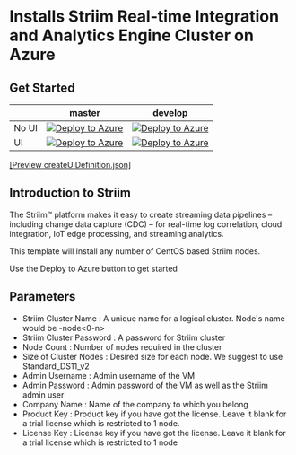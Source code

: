 # Installs Striim Real-time Integration and Analytics Engine Cluster on Azure

## Get Started 
|      | master  |  develop |   
|------|---|---|
| No UI| [![Deploy to Azure](http://azuredeploy.net/deploybutton.png)](https://portal.azure.com/#create/Microsoft.Template/uri/https%3A%2F%2Fraw.githubusercontent.com%2Fstriim%2Fazure-solution-template%2Fmaster%2FmainTemplate.json)  |  [![Deploy to Azure](http://azuredeploy.net/deploybutton.png)](https://portal.azure.com/#create/Microsoft.Template/uri/https%3A%2F%2Fraw.githubusercontent.com%2Fstriim%2Fazure-solution-template%2Fdevelop%2FmainTemplate.json) |  
| UI   | [![Deploy to Azure](http://azuredeploy.net/deploybutton.png)](https://portal.azure.com/#blade/Microsoft_Azure_Compute/CreateMultiVmWizardBlade/internal_bladeCallId/anything/internal_bladeCallerParams/%7B%22initialData%22%3A%7B%7D%2C%22providerConfig%22%3A%7B%22createUiDefinition%22%3A%22https%3A%2F%2Fraw.githubusercontent.com%2Fstriim%2Fazure-solution-template%2Fmaster%2FcreateUiDefinition.json%22%7D%7D)  | [![Deploy to Azure](http://azuredeploy.net/deploybutton.png)](https://portal.azure.com/#blade/Microsoft_Azure_Compute/CreateMultiVmWizardBlade/internal_bladeCallId/anything/internal_bladeCallerParams/%7B%22initialData%22%3A%7B%7D%2C%22providerConfig%22%3A%7B%22createUiDefinition%22%3A%22https%3A%2F%2Fraw.githubusercontent.com%2Fstriim%2Fazure-solution-template%2Fdevelop%2FcreateUiDefinition.json%22%7D%7D)  | 



<a
href="https://portal.azure.com/#blade/Microsoft_Azure_Compute/CreateMultiVmWizardBlade/internal_bladeCallId/anything/internal_bladeCallerParams/%7B%22initialData%22%3A%7B%7D%2C%22providerConfig%22%3A%7B%22createUiDefinition%22%3A%22https%3A%2F%2Fraw.githubusercontent.com%2Fstriim%2Fazure-solution-template%2Fdevelop%2FcreateUiDefinition.json%22%7D%7D">[Preview createUiDefinition.json]</a>



## Introduction to Striim
The Striim™ platform makes it easy to create streaming data pipelines – including change data capture (CDC) – for real-time log correlation, cloud integration, IoT edge processing, and streaming analytics.

This template will install any number of CentOS based Striim nodes.

Use the Deploy to Azure button to get started

## Parameters
 * Striim Cluster Name : A unique name for a logical cluster. Node's name would be <clusterName>-node<0-n>
 * Striim Cluster Password : A password for Striim cluster
 * Node Count : Number of nodes required in the cluster
 * Size of Cluster Nodes : Desired size for each node. We suggest to use Standard_DS11_v2
 * Admin Username : Admin username of the VM
 * Admin Password : Admin password of the VM as well as the Striim admin user
 * Company Name : Name of the company to which you belong
 * Product Key : Product key if you have got the license. Leave it blank for a trial license which is restricted to 1 node.
 * License Key : License key if you have got the license. Leave it blank for a trial license which is restricted to 1 node
 
 
 
